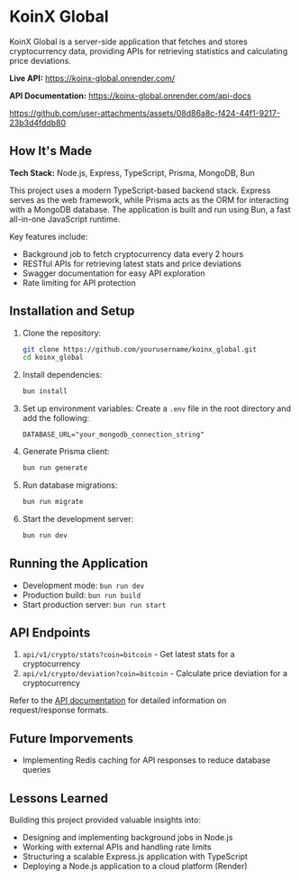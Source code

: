 # KoinX Global

KoinX Global is a server-side application that fetches and stores cryptocurrency data, providing APIs for retrieving statistics and calculating price deviations.

**Live API:** https://koinx-global.onrender.com/

**API Documentation:** https://koinx-global.onrender.com/api-docs

https://github.com/user-attachments/assets/08d86a8c-f424-44f1-9217-23b3d4fddb80

## How It's Made

**Tech Stack:** Node.js, Express, TypeScript, Prisma, MongoDB, Bun

This project uses a modern TypeScript-based backend stack. Express serves as the web framework, while Prisma acts as the ORM for interacting with a MongoDB database. The application is built and run using Bun, a fast all-in-one JavaScript runtime.

Key features include:

- Background job to fetch cryptocurrency data every 2 hours
- RESTful APIs for retrieving latest stats and price deviations
- Swagger documentation for easy API exploration
- Rate limiting for API protection

## Installation and Setup

1. Clone the repository:

   ```bash
   git clone https://github.com/yourusername/koinx_global.git
   cd koinx_global
   ```

2. Install dependencies:

   ```bash
   bun install
   ```

3. Set up environment variables:
   Create a `.env` file in the root directory and add the following:

   ```
   DATABASE_URL="your_mongodb_connection_string"
   ```

4. Generate Prisma client:

   ```bash
   bun run generate
   ```

5. Run database migrations:

   ```bash
   bun run migrate
   ```

6. Start the development server:
   ```bash
   bun run dev
   ```

## Running the Application

- Development mode: `bun run dev`
- Production build: `bun run build`
- Start production server: `bun run start`

## API Endpoints

1. `api/v1/crypto/stats?coin=bitcoin` - Get latest stats for a cryptocurrency
2. `api/v1/crypto/deviation?coin=bitcoin` - Calculate price deviation for a cryptocurrency

Refer to the [API documentation](https://koinx-global.onrender.com/api-docs) for detailed information on request/response formats.

## Future Imporvements

- Implementing Redis caching for API responses to reduce database queries

## Lessons Learned

Building this project provided valuable insights into:

- Designing and implementing background jobs in Node.js
- Working with external APIs and handling rate limits
- Structuring a scalable Express.js application with TypeScript
- Deploying a Node.js application to a cloud platform (Render)

